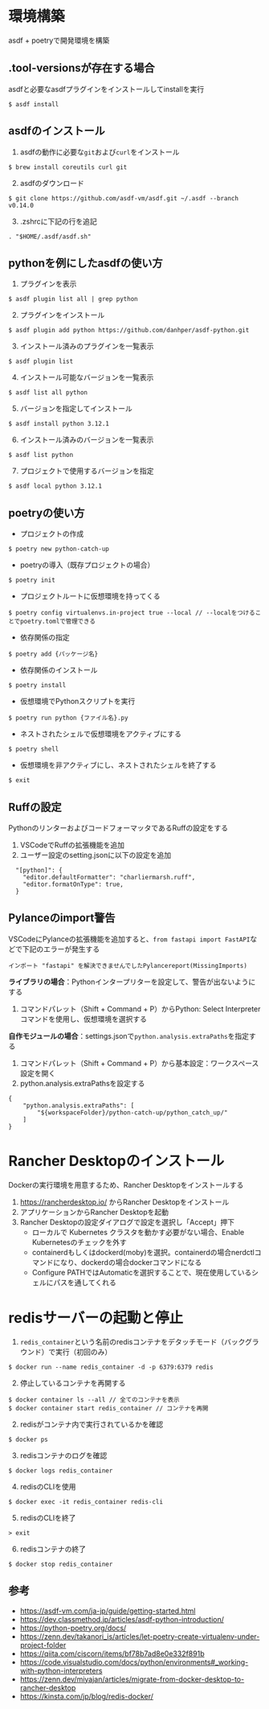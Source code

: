 # 環境構築
asdf + poetryで開発環境を構築

## .tool-versionsが存在する場合
asdfと必要なasdfプラグインをインストールしてinstallを実行
```
$ asdf install
```

## asdfのインストール
1. asdfの動作に必要な`git`および`curl`をインストール
```
$ brew install coreutils curl git
```
2. asdfのダウンロード
```
$ git clone https://github.com/asdf-vm/asdf.git ~/.asdf --branch v0.14.0
```
3. .zshrcに下記の行を追記
```
. "$HOME/.asdf/asdf.sh"
```

## pythonを例にしたasdfの使い方
1. プラグインを表示
```
$ asdf plugin list all | grep python
```
2. プラグインをインストール
```
$ asdf plugin add python https://github.com/danhper/asdf-python.git
```
3. インストール済みのプラグインを一覧表示
```
$ asdf plugin list
```
4. インストール可能なバージョンを一覧表示
```
$ asdf list all python
```
5. バージョンを指定してインストール
```
$ asdf install python 3.12.1
```
6. インストール済みのバージョンを一覧表示
```
$ asdf list python
```
7. プロジェクトで使用するバージョンを指定
```
$ asdf local python 3.12.1
```

## poetryの使い方
-  プロジェクトの作成
```
$ poetry new python-catch-up
```
-  poetryの導入（既存プロジェクトの場合）
```
$ poetry init
```
- プロジェクトルートに仮想環境を持ってくる
```
$ poetry config virtualenvs.in-project true --local // --localをつけることでpoetry.tomlで管理できる
```
- 依存関係の指定
```
$ poetry add {パッケージ名}
```
- 依存関係のインストール
```
$ poetry install
```
- 仮想環境でPythonスクリプトを実行
```
$ poetry run python {ファイル名}.py
```
- ネストされたシェルで仮想環境をアクティブにする
```
$ poetry shell
```
- 仮想環境を非アクティブにし、ネストされたシェルを終了する
```
$ exit
```

## Ruffの設定
PythonのリンターおよびコードフォーマッタであるRuffの設定をする
1. VSCodeでRuffの拡張機能を追加
2. ユーザー設定のsetting.jsonに以下の設定を追加
```
  "[python]": {
    "editor.defaultFormatter": "charliermarsh.ruff",
    "editor.formatOnType": true,
  }
```

## Pylanceのimport警告
VSCodeにPylanceの拡張機能を追加すると、`from fastapi import FastAPI`などで下記のエラーが発生する

`インポート "fastapi" を解決できませんでしたPylancereport(MissingImports)`

**ライブラリの場合**：Pythonインタープリターを設定して、警告が出ないようにする
1. コマンドパレット（Shift + Command + P）からPython: Select Interpreterコマンドを使用し、仮想環境を選択する

**自作モジュールの場合**：settings.jsonで`python.analysis.extraPaths`を指定する
1. コマンドパレット（Shift + Command + P）から基本設定：ワークスペース設定を開く
2. python.analysis.extraPathsを設定する
```
{
    "python.analysis.extraPaths": [
        "${workspaceFolder}/python-catch-up/python_catch_up/"
    ]
}
```


# Rancher Desktopのインストール
Dockerの実行環境を用意するため、Rancher Desktopをインストールする
1. https://rancherdesktop.io/ からRancher Desktopをインストール
2. アプリケーションからRancher Desktopを起動
3. Rancher Desktopの設定ダイアログで設定を選択し「Accept」押下
    - ローカルで Kubernetes クラスタを動かす必要がない場合、Enable Kubernetesのチェックを外す
    - containerdもしくはdockerd(moby)を選択。containerdの場合nerdctlコマンドになり、dockerdの場合dockerコマンドになる
    - Configure PATHではAutomaticを選択することで、現在使用しているシェルにパスを通してくれる

# redisサーバーの起動と停止
1. `redis_container`という名前のredisコンテナをデタッチモード（バックグラウンド）で実行（初回のみ）
```
$ docker run --name redis_container -d -p 6379:6379 redis
```
2. 停止しているコンテナを再開する
```
$ docker container ls --all // 全てのコンテナを表示
$ docker container start redis_container // コンテナを再開
```
2. redisがコンテナ内で実行されているかを確認
```
$ docker ps
```
3. redisコンテナのログを確認
```
$ docker logs redis_container
```
4. redisのCLIを使用
```
$ docker exec -it redis_container redis-cli
```
5. redisのCLIを終了
```
> exit
```
6. redisコンテナの終了
```
$ docker stop redis_container
```

## 参考
- https://asdf-vm.com/ja-jp/guide/getting-started.html
- https://dev.classmethod.jp/articles/asdf-python-introduction/
- https://python-poetry.org/docs/
- https://zenn.dev/takanori_is/articles/let-poetry-create-virtualenv-under-project-folder
- https://qiita.com/ciscorn/items/bf78b7ad8e0e332f891b
- https://code.visualstudio.com/docs/python/environments#_working-with-python-interpreters
- https://zenn.dev/miyajan/articles/migrate-from-docker-desktop-to-rancher-desktop
- https://kinsta.com/jp/blog/redis-docker/
